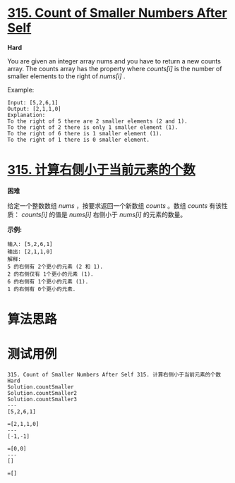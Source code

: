 # [315. Count of Smaller Numbers After Self][enTitle]

**Hard**

You are given an integer array nums and you have to return a new counts array. The counts array has the property where  *counts[i]*  is the number of smaller elements to the right of  *nums[i]* .

Example:

```
Input: [5,2,6,1]
Output: [2,1,1,0] 
Explanation:
To the right of 5 there are 2 smaller elements (2 and 1).
To the right of 2 there is only 1 smaller element (1).
To the right of 6 there is 1 smaller element (1).
To the right of 1 there is 0 smaller element.

```
# [315. 计算右侧小于当前元素的个数][cnTitle]

**困难**

给定一个整数数组  *nums* ，按要求返回一个新数组  *counts* 。数组  *counts*  有该性质：  *counts[i]*  的值是  *nums[i]*  右侧小于  *nums[i]*  的元素的数量。

**示例:** 

```
输入: [5,2,6,1]
输出: [2,1,1,0] 
解释:
5 的右侧有 2个更小的元素 (2 和 1).
2 的右侧仅有 1个更小的元素 (1).
6 的右侧有 1个更小的元素 (1).
1 的右侧有 0个更小的元素.

```


# 算法思路

# 测试用例
```
315. Count of Smaller Numbers After Self 315. 计算右侧小于当前元素的个数 Hard
Solution.countSmaller
Solution.countSmaller2
Solution.countSmaller3
---
[5,2,6,1]

=[2,1,1,0]
---
[-1,-1]

=[0,0]
---
[]

=[]
```

[enTitle]: https://leetcode.com/problems/count-of-smaller-numbers-after-self/
[cnTitle]: https://leetcode-cn.com/problems/count-of-smaller-numbers-after-self/
